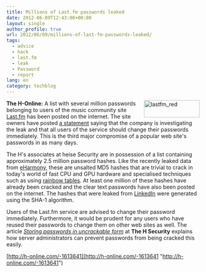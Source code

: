 ```yaml
---
title: Millions of Last.fm passwords leaked
date: 2012-06-09T12:43:00+00:00
layout: single
author_profile: true
url: 2012/06/09/millions-of-last-fm-passwords-leaked/
tags:
  - advice
  - hack
  - last.fm
  - leak
  - Password
  - report
lang: en
category: techblog
---
```

[<img title="lastfm_red" border="0" alt="lastfm_red" align="right" src="http://lh3.ggpht.com/-4kt93gRKGtc/T9M97aFSSOI/AAAAAAAAGNo/zBkY_DrTd58/lastfm_red_thumb.gif?imgmax=800" width="145" height="45" />](http://lh6.ggpht.com/-S3R_neFyA6k/T9M95dipghI/AAAAAAAAGNg/ySAo5xvDO0U/s1600-h/lastfm_red%25255B2%25255D.gif)**The H-Online:** A list with several million passwords belonging to users of the music community site [Last.fm](http://www.last.fm/) has been posted on the internet. The site owners have posted [a statement](http://www.lastfm.de/passwordsecurity) saying that the company is investigating the leak and that all users of the service should change their passwords immediately. This is the third major compromise of a popular web site's passwords in as many days. 

The H's associates at heise Security are in possession of a list containing approximately 2.5 million password hashes. Like the recently leaked data from [eHarmony](http://www.h-online.com/news/item/eHarmony-admits-to-leaking-1-5-million-passwords-1612654.html), these are unsalted MD5 hashes that are trivial to crack in today's world of fast CPU and GPU hardware and specialised techniques such as using [rainbow tables](http://www.h-online.com/security/features/Cheap-Cracks-Of-dictionaries-and-rainbows-746217.html). At least one million of these hashes have already been cracked and the clear text passwords have also been posted on the internet. The hashes that were leaked from <a href="/2012/06/linkedin-passwords-in-circulation.html" target="_blank">LinkedIn</a> were generated using the SHA-1 algorithm. 

Users of the Last.fm service are advised to change their password immediately. Furthermore, it would be prudent for any users who have reused their passwords to change them on other web sites as well. The article _[Storing passwords in uncrackable form](http://www.h-online.com/security/features/Storing-passwords-in-uncrackable-form-1255576.html)_ at **The H Security** explains how server administrators can prevent passwords from being cracked this easily. 

[http://h-online.com/-1613641](http://h-online.com/-1613641 "http://h-online.com/-1613641")